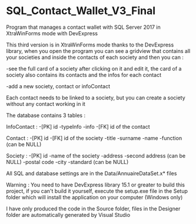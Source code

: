 # SQL_Contact_Wallet_V3_Final
Program that manages a contact wallet with SQL Server 2017 in XtraWinForms mode with DevExpress

This third version is in XtraWinForms mode thanks to the DevExpress library, when you open the program you can see a gridview that 
contains all your societies and inside the contacts of each society and then you can :

-see the full card of a society after clicking on it and edit it, the card of a society also contains its contacts and the infos for each 
contact

-add a new society, contact or infoContact

Each contact needs to be linked to a society, but you can create a society without any contact working in it

The database contains 3 tables :

InfoContact : -[PK] id -typeInfo -info -[FK] id of the contact

Contact : -[PK] id -[FK] id of the society -title -surname -name -function (can be NULL)

Society : -[PK] id -name of the society -address -second address (can be NULL) -postal code -city -standard (can be NULL)

All SQL and database settings are in the Data/AnnuaireDataSet.x* files

Warning : You need to have DevExpress library 15.1 or greater to build this project, if you can't build it yourself, execute the setup.exe file in the Setup folder which will install the application on your computer (Windows only)

I have only produced the code in the Source folder, files in the Designer folder are automatically generated by Visual Studio
